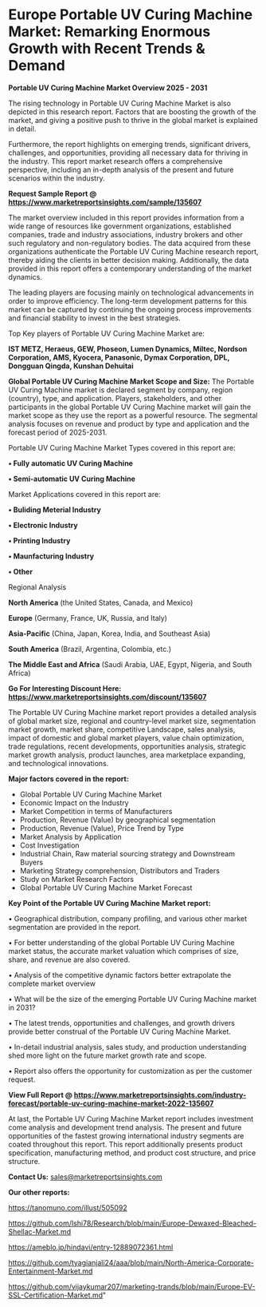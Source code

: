 # Europe Portable UV Curing Machine Market: Remarking Enormous Growth with Recent Trends & Demand

<Strong> Portable UV Curing Machine Market Overview 2025 - 2031</strong>

The rising technology in Portable UV Curing Machine Market is also depicted in this research report. Factors that are boosting the growth of the market, and giving a positive push to thrive in the global market is explained in detail.

Furthermore, the report highlights on emerging trends, significant drivers, challenges, and opportunities, providing all necessary data for thriving in the industry. This report market research offers a comprehensive perspective, including an in-depth analysis of the present and future scenarios within the industry.

<strong>Request Sample Report @ <a href=https://www.marketreportsinsights.com/sample/135607>https://www.marketreportsinsights.com/sample/135607</a></strong>

The market overview included in this report provides information from a wide range of resources like government organizations, established companies, trade and industry associations, industry brokers and other such regulatory and non-regulatory bodies. The data acquired from these organizations authenticate the Portable UV Curing Machine research report, thereby aiding the clients in better decision making. Additionally, the data provided in this report offers a contemporary understanding of the market dynamics.

The leading players are focusing mainly on technological advancements in order to improve efficiency. The long-term development patterns for this market can be captured by continuing the ongoing process improvements and financial stability to invest in the best strategies.

Top Key players of Portable UV Curing Machine Market are:

<strong>IST METZ, Heraeus, GEW, Phoseon, Lumen Dynamics, Miltec, Nordson Corporation, AMS, Kyocera, Panasonic, Dymax Corporation, DPL, Dongguan Qingda, Kunshan Dehuitai</strong>

<strong><b>Global Portable UV Curing Machine Market Scope and Size:</b></strong>
The Portable UV Curing Machine market is declared segment by company, region (country), type, and application. Players, stakeholders, and other participants in the global Portable UV Curing Machine market will gain the market scope as they use the report as a powerful resource. The segmental analysis focuses on revenue and product by type and application and the forecast period of 2025-2031.

Portable UV Curing Machine Market Types covered in this report are:

<strong>• Fully automatic UV Curing Machine

• Semi-automatic UV Curing Machine</strong>

Market Applications covered in this report are:

<strong>• Buliding Meterial Industry

• Electronic Industry

• Printing Industry

• Maunfacturing Industry

• Other</strong> 

Regional Analysis

<strong>North America</strong> (the United States, Canada, and Mexico)

<strong>Europe</strong> (Germany, France, UK, Russia, and Italy)

<strong>Asia-Pacific</strong> (China, Japan, Korea, India, and Southeast Asia)

<strong>South America</strong> (Brazil, Argentina, Colombia, etc.)

<strong>The Middle East and Africa</strong> (Saudi Arabia, UAE, Egypt, Nigeria, and South Africa)

<strong>Go For Interesting Discount Here: <a href=https://www.marketreportsinsights.com/discount/135607>https://www.marketreportsinsights.com/discount/135607</a></strong>

The Portable UV Curing Machine market report provides a detailed analysis of global market size, regional and country-level market size, segmentation market growth, market share, competitive Landscape, sales analysis, impact of domestic and global market players, value chain optimization, trade regulations, recent developments, opportunities analysis, strategic market growth analysis, product launches, area marketplace expanding, and technological innovations.

<strong><b>Major factors covered in the report:</b></strong>
<ul>
  <li>Global Portable UV Curing Machine Market </li>
  <li>Economic Impact on the Industry</li>
  <li>Market Competition in terms of Manufacturers</li>
  <li>Production, Revenue (Value) by geographical segmentation</li>
  <li>Production, Revenue (Value), Price Trend by Type</li>
  <li>Market Analysis by Application</li>
  <li>Cost Investigation</li>
  <li>Industrial Chain, Raw material sourcing strategy and Downstream Buyers</li>
  <li>Marketing Strategy comprehension, Distributors and Traders</li>
  <li>Study on Market Research Factors</li>
  <li>Global Portable UV Curing Machine Market Forecast</li>
</ul>

<strong><b>Key Point of the Portable UV Curing Machine Market report:</b></strong>

• Geographical distribution, company profiling, and various other market segmentation are provided in the report.

• For better understanding of the global Portable UV Curing Machine market status, the accurate market valuation which comprises of size, share, and revenue are also covered.

• Analysis of the competitive dynamic factors better extrapolate the complete market overview

• What will be the size of the emerging Portable UV Curing Machine market in 2031?

• The latest trends, opportunities and challenges, and growth drivers provide better construal of the Portable UV Curing Machine Market.

• In-detail industrial analysis, sales study, and production understanding shed more light on the future market growth rate and scope.

• Report also offers the opportunity for customization as per the customer request.

<strong><b>View Full Report @ <a href=https://www.marketreportsinsights.com/industry-forecast/portable-uv-curing-machine-market-2022-135607>https://www.marketreportsinsights.com/industry-forecast/portable-uv-curing-machine-market-2022-135607</a></b></strong>


At last, the Portable UV Curing Machine Market report includes investment come analysis and development trend analysis. The present and future opportunities of the fastest growing international industry segments are coated throughout this report. This report additionally presents product specification, manufacturing method, and product cost structure, and price structure.

<strong>Contact Us:</strong>
sales@marketreportsinsights.com

<strong>Our other reports:</strong>

<a href=https://tanomuno.com/illust/505092>https://tanomuno.com/illust/505092</a>

<a href=https://github.com/Ishi78/Research/blob/main/Europe-Dewaxed-Bleached-Shellac-Market.md>https://github.com/Ishi78/Research/blob/main/Europe-Dewaxed-Bleached-Shellac-Market.md</a>

<a href=https://ameblo.jp/hindavi/entry-12889072361.html>https://ameblo.jp/hindavi/entry-12889072361.html</a>

<a href=https://github.com/tyagianjali24/aaa/blob/main/North-America-Corporate-Entertainment-Market.md>https://github.com/tyagianjali24/aaa/blob/main/North-America-Corporate-Entertainment-Market.md</a>

<a href=https://github.com/vijaykumar207/marketing-trands/blob/main/Europe-EV-SSL-Certification-Market.md>https://github.com/vijaykumar207/marketing-trands/blob/main/Europe-EV-SSL-Certification-Market.md</a>"
